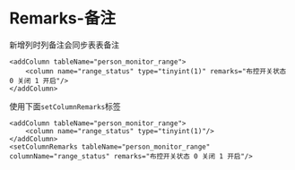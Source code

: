 # Remarks-备注

新增列时列备注会同步表表备注

```
<addColumn tableName="person_monitor_range">
    <column name="range_status" type="tinyint(1)" remarks="布控开关状态 0 关闭 1 开启"/>
</addColumn>
```

使用下面`setColumnRemarks`标签

```
<addColumn tableName="person_monitor_range">
    <column name="range_status" type="tinyint(1)"/>
</addColumn>
<setColumnRemarks tableName="person_monitor_range" columnName="range_status" remarks="布控开关状态 0 关闭 1 开启"/>
```
